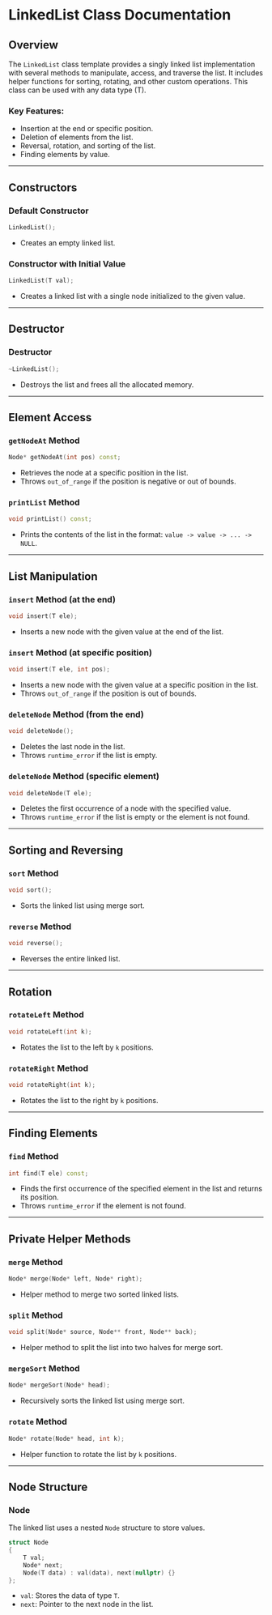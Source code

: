 # LinkedList Class Documentation

## Overview
The `LinkedList` class template provides a singly linked list implementation with several methods to manipulate, access, and traverse the list. It includes helper functions for sorting, rotating, and other custom operations. This class can be used with any data type (T).

### Key Features:
- Insertion at the end or specific position.
- Deletion of elements from the list.
- Reversal, rotation, and sorting of the list.
- Finding elements by value.

---

## Constructors

### Default Constructor
```cpp
LinkedList();
```
- Creates an empty linked list.

### Constructor with Initial Value
```cpp
LinkedList(T val);
```
- Creates a linked list with a single node initialized to the given value.

---

## Destructor

### Destructor
```cpp
~LinkedList();
```
- Destroys the list and frees all the allocated memory.

---

## Element Access

### `getNodeAt` Method
```cpp
Node* getNodeAt(int pos) const;
```
- Retrieves the node at a specific position in the list.
- Throws `out_of_range` if the position is negative or out of bounds.

### `printList` Method
```cpp
void printList() const;
```
- Prints the contents of the list in the format: `value -> value -> ... -> NULL`.

---

## List Manipulation

### `insert` Method (at the end)
```cpp
void insert(T ele);
```
- Inserts a new node with the given value at the end of the list.

### `insert` Method (at specific position)
```cpp
void insert(T ele, int pos);
```
- Inserts a new node with the given value at a specific position in the list.
- Throws `out_of_range` if the position is out of bounds.

### `deleteNode` Method (from the end)
```cpp
void deleteNode();
```
- Deletes the last node in the list.
- Throws `runtime_error` if the list is empty.

### `deleteNode` Method (specific element)
```cpp
void deleteNode(T ele);
```
- Deletes the first occurrence of a node with the specified value.
- Throws `runtime_error` if the list is empty or the element is not found.

---

## Sorting and Reversing

### `sort` Method
```cpp
void sort();
```
- Sorts the linked list using merge sort.

### `reverse` Method
```cpp
void reverse();
```
- Reverses the entire linked list.

---

## Rotation

### `rotateLeft` Method
```cpp
void rotateLeft(int k);
```
- Rotates the list to the left by `k` positions.

### `rotateRight` Method
```cpp
void rotateRight(int k);
```
- Rotates the list to the right by `k` positions.

---

## Finding Elements

### `find` Method
```cpp
int find(T ele) const;
```
- Finds the first occurrence of the specified element in the list and returns its position.
- Throws `runtime_error` if the element is not found.

---

## Private Helper Methods

### `merge` Method
```cpp
Node* merge(Node* left, Node* right);
```
- Helper method to merge two sorted linked lists.

### `split` Method
```cpp
void split(Node* source, Node** front, Node** back);
```
- Helper method to split the list into two halves for merge sort.

### `mergeSort` Method
```cpp
Node* mergeSort(Node* head);
```
- Recursively sorts the linked list using merge sort.

### `rotate` Method
```cpp
Node* rotate(Node* head, int k);
```
- Helper function to rotate the list by `k` positions.

---

## Node Structure

### Node
The linked list uses a nested `Node` structure to store values.
```cpp
struct Node
{
    T val;
    Node* next;
    Node(T data) : val(data), next(nullptr) {}
};
```

- `val`: Stores the data of type `T`.
- `next`: Pointer to the next node in the list.
